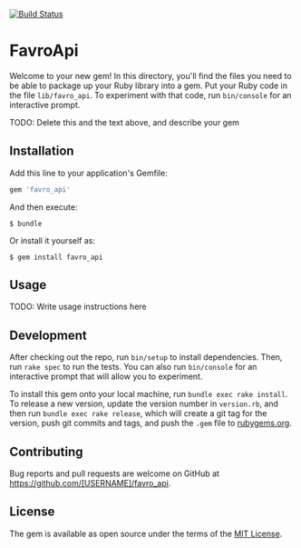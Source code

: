 [![Build Status](https://travis-ci.org/kressh/favro_api.svg?branch=master)](https://travis-ci.org/kressh/favro_api)

# FavroApi

Welcome to your new gem! In this directory, you'll find the files you need to be able to package up your Ruby library into a gem. Put your Ruby code in the file `lib/favro_api`. To experiment with that code, run `bin/console` for an interactive prompt.

TODO: Delete this and the text above, and describe your gem

## Installation

Add this line to your application's Gemfile:

```ruby
gem 'favro_api'
```

And then execute:

    $ bundle

Or install it yourself as:

    $ gem install favro_api

## Usage

TODO: Write usage instructions here

## Development

After checking out the repo, run `bin/setup` to install dependencies. Then, run `rake spec` to run the tests. You can also run `bin/console` for an interactive prompt that will allow you to experiment.

To install this gem onto your local machine, run `bundle exec rake install`. To release a new version, update the version number in `version.rb`, and then run `bundle exec rake release`, which will create a git tag for the version, push git commits and tags, and push the `.gem` file to [rubygems.org](https://rubygems.org).

## Contributing

Bug reports and pull requests are welcome on GitHub at https://github.com/[USERNAME]/favro_api.


## License

The gem is available as open source under the terms of the [MIT License](http://opensource.org/licenses/MIT).

